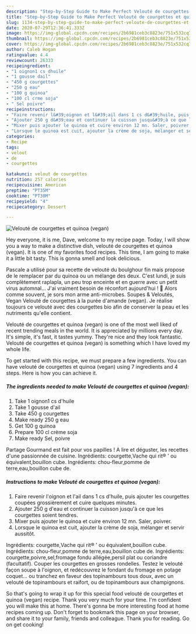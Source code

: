 ```yaml
---
description: "Step-by-Step Guide to Make Perfect Velouté de courgettes et quinoa (vegan)"
title: "Step-by-Step Guide to Make Perfect Velouté de courgettes et quinoa (vegan)"
slug: 1134-step-by-step-guide-to-make-perfect-veloute-de-courgettes-et-quinoa-vegan
date: 2020-07-29T12:36:41.333Z
image: https://img-global.cpcdn.com/recipes/2b6981ceb3c8823e/751x532cq70/veloute-de-courgettes-et-quinoa-vegan-photo-principale-de-la-recette.jpg
thumbnail: https://img-global.cpcdn.com/recipes/2b6981ceb3c8823e/751x532cq70/veloute-de-courgettes-et-quinoa-vegan-photo-principale-de-la-recette.jpg
cover: https://img-global.cpcdn.com/recipes/2b6981ceb3c8823e/751x532cq70/veloute-de-courgettes-et-quinoa-vegan-photo-principale-de-la-recette.jpg
author: Caleb Hogan
ratingvalue: 4.4
reviewcount: 26333
recipeingredient:
- "1 oignon1 cs dhuile"
- "1 gousse dail"
- "450 g courgettes"
- "250 g eau"
- "100 g quinoa"
- "100 cl crme soja"
- " Sel poivre"
recipeinstructions:
- "Faire revenir l&#39;oignon et l&#39;ail dans 1 cs d&#39;huile, puis ajouter les courgettes coupées grossièrement et cuire quelques minutes."
- "Ajouter 250 g d&#39;eau et continuer la cuisson jusqu&#39;à ce que les courgettes soient tendres."
- "Mixer puis ajouter le quinoa et cuire environ 12 mn. Saler, poivrer."
- "Lorsque le quinoa est cuit, ajouter la crème de soja, mélanger et servir aussitôt."
categories:
- Recipe
tags:
- velout
- de
- courgettes

katakunci: velout de courgettes 
nutrition: 257 calories
recipecuisine: American
preptime: "PT35M"
cooktime: "PT30M"
recipeyield: "4"
recipecategory: Dessert

---
```



![Velouté de courgettes et quinoa (vegan)](https://img-global.cpcdn.com/recipes/2b6981ceb3c8823e/751x532cq70/veloute-de-courgettes-et-quinoa-vegan-photo-principale-de-la-recette.jpg)

Hey everyone, it is me, Dave, welcome to my recipe page. Today, I will show you a way to make a distinctive dish, velouté de courgettes et quinoa (vegan). It is one of my favorites food recipes. This time, I am going to make it a little bit tasty. This is gonna smell and look delicious.

Pascale a utilisé pour sa recette de velouté du boulghour fin mais propose de le remplacer par du quinoa ou un mélange des deux. C&#39;est lundi, je suis complètement raplapla, un peu trop enceinte et en guerre avec un petit virus automnal… J&#39;ai vraiment besoin de réconfort aujourd&#39;hui ! 🙂 Alors comme souvent, je sors mon arme anti-microbes. Soupes &amp; Veloutés, Vegan Velouté de courgettes à la purée d&#39;amande (vegan). Je réalise toujours ce velouté avec des courgettes bio afin de conserver la peau et les nutriments qu&#39;elle contient.

Velouté de courgettes et quinoa (vegan) is one of the most well liked of recent trending meals in the world. It is appreciated by millions every day. It's simple, it's fast, it tastes yummy. They're nice and they look fantastic. Velouté de courgettes et quinoa (vegan) is something which I have loved my whole life.


To get started with this recipe, we must prepare a few ingredients. You can have velouté de courgettes et quinoa (vegan) using 7 ingredients and 4 steps. Here is how you can achieve it.

<!--inarticleads1-->

##### The ingredients needed to make Velouté de courgettes et quinoa (vegan):

1. Take 1 oignon1 cs d&#39;huile
1. Take 1 gousse d&#39;ail
1. Take 450 g courgettes
1. Make ready 250 g eau
1. Get 100 g quinoa
1. Prepare 100 cl crème soja
1. Make ready  Sel, poivre


Partage Gourmand est fait pour vos papilles ! A lire et déguster, les recettes d&#39;une passionnée de cuisine. Ingrédients: courgette,Vache qui rit® &#39; ou équivalent,bouillon cube. Ingrédients: chou-fleur,pomme de terre,eau,bouillon cube de. 

<!--inarticleads2-->

##### Instructions to make Velouté de courgettes et quinoa (vegan):

1. Faire revenir l&#39;oignon et l&#39;ail dans 1 cs d&#39;huile, puis ajouter les courgettes coupées grossièrement et cuire quelques minutes.
1. Ajouter 250 g d&#39;eau et continuer la cuisson jusqu&#39;à ce que les courgettes soient tendres.
1. Mixer puis ajouter le quinoa et cuire environ 12 mn. Saler, poivrer.
1. Lorsque le quinoa est cuit, ajouter la crème de soja, mélanger et servir aussitôt.


Ingrédients: courgette,Vache qui rit® &#39; ou équivalent,bouillon cube. Ingrédients: chou-fleur,pomme de terre,eau,bouillon cube de. Ingrédients: courgette,poivre,sel,fromage fondu allégée,persil plat ou coriandre (facultatif). Couper les courgettes en grosses rondelles. Testez le velouté façon soupe à l&#39;oignon, et redécouvrez le fondant du fromage en potage coquet… ou tranchez en faveur des topinambours tous doux, avec un velouté de topinambours et raifort, ou de topinambours aux champignons. 

So that's going to wrap it up for this special food velouté de courgettes et quinoa (vegan) recipe. Thank you very much for your time. I'm confident you will make this at home. There's gonna be more interesting food at home recipes coming up. Don't forget to bookmark this page on your browser, and share it to your family, friends and colleague. Thank you for reading. Go on get cooking!

